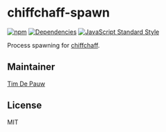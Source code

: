 # chiffchaff-spawn

[![npm](https://img.shields.io/npm/v/chiffchaff-spawn.svg)](https://www.npmjs.com/package/chiffchaff-spawn) [![Dependencies](https://img.shields.io/david/zentrick/chiffchaff-spawn.svg)](https://david-dm.org/zentrick/chiffchaff-spawn) [![JavaScript Standard Style](https://img.shields.io/badge/code%20style-standard-brightgreen.svg)](http://standardjs.com/)

Process spawning for [chiffchaff](https://github.com/zentrick/chiffchaff/blob/master/packages/chiffchaff/README.md).

## Maintainer

[Tim De Pauw](https://github.com/timdp)

## License

MIT
